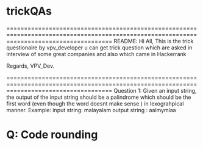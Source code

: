 # trickQAs
==========================================================================================================================================
README:
Hi All,
This is the trick questionaire by vpv_developer
u can get trick question which are asked in interview of some great companies and also which came in Hackerrank 

Regards,
VPV_Dev.

==========================================================================================================================================
Question 1:
Given an input string, the output of the input string should be a palindrome which should be the first word (even though the word doesnt make sense ) in lexograhpical manner.
Example:
input string: malayalam
output string : aalmymlaa

Q: Code rounding <software company>
==========================================================================================================================================

